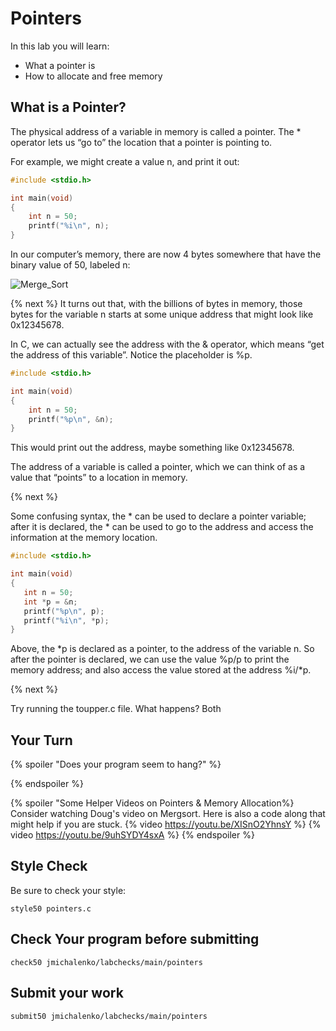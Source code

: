 # Pointers

In this lab you will learn:

- What a pointer is
- How to allocate and free memory

## What is a Pointer?
The physical address of a variable in memory is called a pointer. The * operator lets us “go to” the location that a pointer is pointing to.

For example, we might create a value n, and print it out:
```c
#include <stdio.h>

int main(void)
{
    int n = 50;
    printf("%i\n", n);
}
```
In our computer’s memory, there are now 4 bytes somewhere that have the binary value of 50, labeled n:

![Merge_Sort](https://raw.githubusercontent.com/jmichalenko/cs50labs/2020/pointers/memory.png)

{% next %}
It turns out that, with the billions of bytes in memory, those bytes for the variable n starts at some unique address that might look like 0x12345678.

In C, we can actually see the address with the & operator, which means “get the address of this variable”. Notice the placeholder is %p.
```c
#include <stdio.h>

int main(void)
{
    int n = 50;
    printf("%p\n", &n);
}
```
This would print out the address, maybe something like 0x12345678.

The address of a variable is called a pointer, which we can think of as a value that “points” to a location in memory. 

{% next %}

Some confusing syntax, the * can be used to declare a pointer variable; after it is declared, the * can be used to go to the address and access the information at the memory location.

```c
#include <stdio.h>

int main(void)
{
   int n = 50;
   int *p = &n;
   printf("%p\n", p);
   printf("%i\n", *p);
}
```
Above, the *p is declared as a pointer, to the address of the variable n.  So after the pointer is declared, we can use the value %p/p to print the memory address; and also access the value stored at the address %i/*p.

{% next %}

Try running the toupper.c file.  What happens?  Both 

## Your Turn


{% spoiler "Does your program seem to hang?" %}


{% endspoiler %}

{% spoiler "Some Helper Videos on Pointers & Memory Allocation%}
Consider watching Doug's video on Mergsort.  Here is also a code along that might help if you are stuck.
{% video https://youtu.be/XISnO2YhnsY %}
{% video https://youtu.be/9uhSYDY4sxA %}
{% endspoiler %}

## Style Check
Be sure to check your style:

```
style50 pointers.c
```
## Check Your program before submitting
```
check50 jmichalenko/labchecks/main/pointers
```
## Submit your work
```
submit50 jmichalenko/labchecks/main/pointers
```

